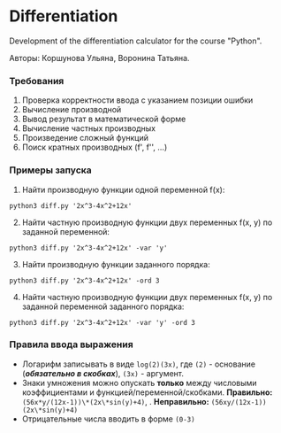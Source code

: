 # Differentiation

Development of the differentiation calculator for the course "Python".

Авторы: Коршунова Ульяна, Воронина Татьяна.

### Требования

1. Проверка корректности ввода с указанием позиции ошибки
2. Вычисление производной
3. Вывод результат в математической форме
4. Вычисление частных производных
5. Произведение сложный функций
6. Поиск кратных производных (f', f'', ...)

### Примеры запуска

1. Найти производную функции одной переменной f(x):

```
python3 diff.py '2x^3-4x^2+12x'
```

2. Найти частную производную функции двух переменных f(x, y) по заданной переменной:

```
python3 diff.py '2x^3-4x^2+12x' -var 'y'
```

3. Найти производную функции заданного порядка:

```
python3 diff.py '2x^3-4x^2+12x' -ord 3
```

4. Найти частную производную функции двух переменных f(x, y) по заданной переменной заданного порядка:

```
python3 diff.py '2x^3-4x^2+12x' -var 'y' -ord 3
```

### Правила ввода выражения

* Логарифм записывать в виде `log(2)(3x)`, где `(2)` - основание (_**обязательно в скобках**_), `(3x)` - аргумент.
* Знаки умножения можно опускать **только** между числовыми коэффициентами и функцией/переменной/скобками.
  **Правильно:** `(56x*y/(12x-1))\*(2x\*sin(y)+4)`, . **Неправильно:** `(56xy/(12x-1))(2x\*sin(y)+4)`
* Отрицательные числа вводить в форме `(0-3)`
